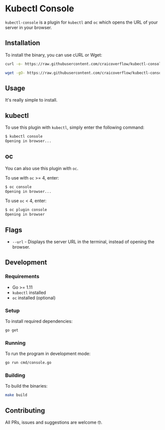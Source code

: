 # Kubectl Console

`kubectl-console` is a plugin for `kubectl` and `oc` which opens the URL of your server in your browser.

## Installation

To install the binary, you can use cURL or Wget:

```sh
curl -o- https://raw.githubusercontent.com/craicoverflow/kubectl-console/v1.0.4/scripts/install.sh | bash
```

```sh
wget -gO- https://raw.githubusercontent.com/craicoverflow/kubectl-console/v1.0.4/scripts/install.sh | bash
```

## Usage

It's really simple to install.

## kubectl

To use this plugin with `kubectl`, simply enter the following command:

```sh
$ kubectl console
Opening in browser...
```

## oc

You can also use this plugin with `oc`. 

To use with `oc` >= 4, enter:

```sh
$ oc console
Opening in browser...
```

To use `oc` < 4, enter:

```sh
$ oc plugin console
Opening in browser
```

## Flags

- `--url` - Displays the server URL in the terminal, instead of opening the browser. 

## Development

### Requirements

- Go >= 1.11
- `kubectl` installed
- `oc` installed (optional)

### Setup

To install required dependencies:

```sh
go get
```

### Running

To run the program in development mode:

```sh
go run cmd/console.go
```

### Building

To build the binaries:

```sh
make build
```

## Contributing

All PRs, issues and suggestions are welcome 🤓.